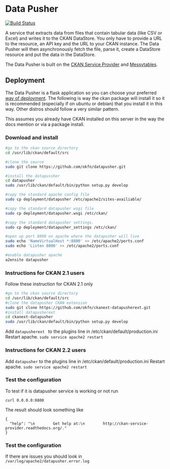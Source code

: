 # Data Pusher

[![Build Status](https://travis-ci.org/okfn/datapusher.png)](https://travis-ci.org/okfn/datapusher)

A service that extracts data from files that contain tabular data (like CSV or Excel) and writes it to the CKAN DataStore. You only have to provide a URL to the resource, an API key and the URL to your CKAN instance. The Data Pusher will then asynchronously fetch the file, parse it, create a DataStore resource and put the data in the DataStore.

The Data Pusher is built on the [CKAN Service Provider](https://github.com/okfn/ckan-service-provider) and [Messytables](https://github.com/okfn/messytables).

## Deployment

The Data Pusher is a flask application so you can choose your preferred [way of deployment](http://flask.pocoo.org/docs/deploying/). 
The following is way the ckan package will install it so it is recommended (especially if on ubuntu or debian) that you install it in this way. Other distros should follow a very similar pattern.

This assumes you already have CKAN installed on this server in the way the docs mention or via a package install.

### Download and install
```bash
#go to the ckan source directory
cd /usr/lib/ckan/default/src

#clone the source
sudo git clone https://github.com/okfn/datapusher.git

#install the datapussher
cd datapusher
sudo /usr/lib/ckan/default/bin/python setup.py develop

#copy the standard apache config file
sudo cp deployment/datapusher /etc/apache2/sites-availiable/

#copy the standard datapusher wsgi file
sudo cp deployment/datapusher.wsgi /etc/ckan/

#copy the standard datapusher settings.
sudo cp deployment/datapusher_settings /etc/ckan/

#open up port 8800 on apache where the datapusher will live
sudo echo 'NameVirtualHost *:8800' >> /etc/apache2/ports.conf
sudo echo 'Listen 8800' >> /etc/apache2/ports.conf

#enable datapusher apache
a2ensite datapusher
```

### Instructions for CKAN 2.1 users
Follow these instruction for CKAN 2.1 only
```bash
#go to the ckan source directory
cd /usr/lib/ckan/default/src
#clone the datapusher CKAN extension
sudo git clone https://github.com/okfn/ckanext-datapusherext.git
#install datapusherext
cd ckanext-datapusher
sudo /usr/lib/ckan/default/bin/python setup.py develop
```

Add ``` datapusherext  ``` to the plugins line in /etc/ckan/default/production.ini
Restart apache.  ``` sudo service apache2 restart ```

### Instructions for CKAN 2.2 users

Add ``` datapusher ``` to the plugins line in /etc/ckan/default/production.ini
Restart apache.  ``` sudo service apache2 restart ```


### Test the configuration

To test if it is datapusher service is working or not run

```curl 0.0.0.0:8800```

The result should look something like
```
{
  "help": "\n        Get help at:\n        http://ckan-service-provider.readthedocs.org/."
}
```

### Test the configuration

If there are issues you should look in ``` /var/log/apache2/datapusher.error.log ```


